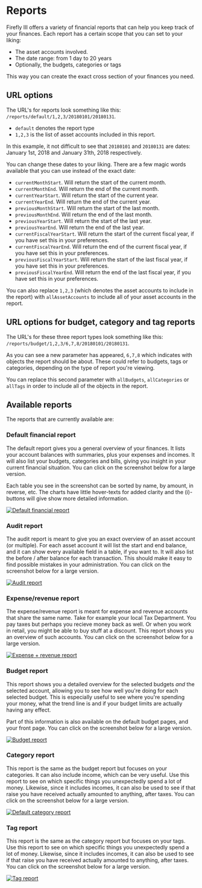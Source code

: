 # Reports

Firefly III offers a variety of financial reports that can help you keep track of your finances. Each report has a certain scope that you can set to your liking:

* The asset accounts involved.
* The date range: from 1 day to 20 years
* Optionally, the budgets, categories or tags

This way you can create the exact cross section of your finances you need.

## URL options

The URL's for reports look something like this: `/reports/default/1,2,3/20180101/20180131`.

* `default` denotes the report type
* `1,2,3` is the list of asset accounts included in this report.

In this example, it not difficult to see that `20180101` and `20180131` are dates: January 1st, 2018 and January 31th, 2018 respectively.

You can change these dates to your liking. There are a few magic words available that you can use instead of the exact date:

* `currentMonthStart`. Will return the start of the current month.
* `currentMonthEnd`. Will return the end of the current month.
* `currentYearStart`. Will return the start of the current year.
* `currentYearEnd`. Will return the end of the current year.
* `previousMonthStart`. Will return the start of the last month.
* `previousMonthEnd`. Will return the end of the last month.
* `previousYearStart`. Will return the start of the last year.
* `previousYearEnd`. Will return the end of the last year.
* `currentFiscalYearStart`. Will return the start of the current fiscal year, if you have set this in your preferences.
* `currentFiscalYearEnd`. Will return the end of the current fiscal year, if you have set this in your preferences.
* `previousFiscalYearStart`. Will return the start of the last fiscal year, if you have set this in your preferences.
* `previousFiscalYearEnd`. Will return the end of the last fiscal year, if you have set this in your preferences.

You can also replace `1,2,3` \(which denotes the asset accounts to include in the report\) with `allAssetAccounts` to include all of your asset accounts in the report.

## URL options for budget, category and tag reports

The URL's for these three report types look something like this: `/reports/budget/1,2,3/6,7,8/20180101/20180131`.

As you can see a new parameter has appeared, `6,7,8` which indicates with objects the report should be about. These could refer to budgets, tags or categories, depending on the type of report you're viewing.

You can replace this second parameter with `allBudgets`, `allCategories` or `allTags` in order to include all of the objects in the report.

## Available reports

The reports that are currently available are:

### Default financial report

The default report gives you a general overview of your finances. It lists your account balances with summaries, plus your expenses and incomes. It will also list your budgets, categories and bills, giving you insight in your current financial situation. You can click on the screenshot below for a large version.

Each table you see in the screenshot can be sorted by name, by amount, in reverse, etc. The charts have little hover-texts for added clarity and the \(i\)-buttons will give show more detailed information.

[![Default financial report](../.gitbook/assets/reports-default-small%20%281%29.png)](https://github.com/firefly-iii/docs/tree/9bae8ca4ffd474ad148d66c2b5d49af9ba99adbe/new-docs/advanced/images/reports-default.png)

### Audit report

The audit report is meant to give you an exact overview of an asset account \(or multiple\). For each asset account it will list the start and end balance, and it can show every available field in a table, if you want to. It will also list the before / after balance for each transaction. This should make it easy to find possible mistakes in your administration. You can click on the screenshot below for a large version.

[![Audit report](../.gitbook/assets/reports-audit-small%20%281%29.png)](https://github.com/firefly-iii/docs/tree/9bae8ca4ffd474ad148d66c2b5d49af9ba99adbe/new-docs/advanced/images/reports-audit.png)

### Expense/revenue report

The expense/revenue report is meant for expense and revenue accounts that share the same name. Take for example your local Tax Department. You pay taxes but perhaps you recieve money back as well. Or when you work in retail, you might be able to buy stuff at a discount. This report shows you an overview of such accounts. You can click on the screenshot below for a large version.

[![Expense + revenue report](../.gitbook/assets/reports-expense-small%20%281%29.png)](https://github.com/firefly-iii/docs/tree/9bae8ca4ffd474ad148d66c2b5d49af9ba99adbe/new-docs/advanced/images/reports-expense.png)

### Budget report

This report shows you a detailed overview for the selected budgets _and_ the selected account, allowing you to see how well you're doing for each selected budget. This is especially useful to see where you're spending your money, what the trend line is and if your budget limits are actually having any effect.

Part of this information is also available on the default budget pages, and your front page. You can click on the screenshot below for a large version.

[![Budget report](../.gitbook/assets/reports-budget-small%20%281%29.png)](https://github.com/firefly-iii/docs/tree/9bae8ca4ffd474ad148d66c2b5d49af9ba99adbe/new-docs/advanced/images/reports-budget.png)

### Category report

This report is the same as the budget report but focuses on your categories. It can also include income, which can be very useful. Use this report to see on which specific things you unexpectedly spend a lot of money. Likewise, since it includes incomes, it can also be used to see if that raise you have received actually amounted to anything, after taxes. You can click on the screenshot below for a large version.

[![Default category report](../.gitbook/assets/reports-category-small%20%281%29.png)](https://github.com/firefly-iii/docs/tree/9bae8ca4ffd474ad148d66c2b5d49af9ba99adbe/new-docs/advanced/images/reports-category.png)

### Tag report

This report is the same as the category report but focuses on your tags. Use this report to see on which specific things you unexpectedly spend a lot of money. Likewise, since it includes incomes, it can also be used to see if that raise you have received actually amounted to anything, after taxes. You can click on the screenshot below for a large version.

[![Tag report](../.gitbook/assets/reports-tag-small%20%281%29.png)](https://github.com/firefly-iii/docs/tree/9bae8ca4ffd474ad148d66c2b5d49af9ba99adbe/new-docs/advanced/images/reports-tag.png)


